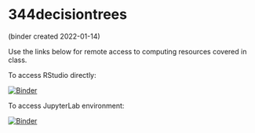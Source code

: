 # 344decisiontrees
(binder created 2022-01-14)

Use the links below for remote access to computing resources covered in class.

To access RStudio directly:

[![Binder](https://mybinder.org/badge_logo.svg)](https://mybinder.org/v2/gh/mattcingram/344decisiontrees/HEAD?urlpath=rstudio)

To access JupyterLab environment:

[![Binder](https://mybinder.org/badge_logo.svg)](https://mybinder.org/v2/gh/mattcingram/344decisiontrees/HEAD)
